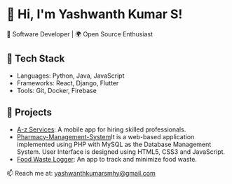 # 👋 Hi, I'm Yashwanth Kumar S!
🌟 Software Developer | 🌍 Open Source Enthusiast

## 🔧 Tech Stack
- Languages: Python, Java, JavaScript
- Frameworks: React, Django, Flutter
- Tools: Git, Docker, Firebase

## 🚀 Projects
- [A-z Services](https://github.com/Yashwanth127/A-z-Services.git): A mobile app for hiring skilled professionals.
- [Pharmacy-Management-System](https://github.com/Yashwanth127/pharmacy-Assistant-system-)It is a web-based application implemented using PHP with MySQL as the Database Management System. User Interface is designed using HTML5, CSS3 and JavaScript.
- [Food Waste Logger](https://github.com/JohnDoe/FoodWasteLogger): An app to track and minimize food waste.

📫 Reach me at: [yashwanthkumarsmhy@gmail.com](mailto:john.doe@gmail.com)
